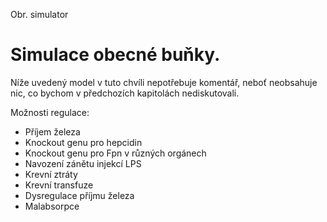 <div class="w3-row">
<div class="w3-half w3-center">

Obr. simulator

</div>
<div class="w3-half w3-justify w3-padding">

# Simulace obecné buňky. 

Níže uvedený model v tuto chvíli nepotřebuje komentář, neboť neobsahuje nic, co bychom v předchozích kapitolách nediskutovali.

Možnosti regulace:

* Příjem železa
* Knockout genu pro hepcidin
* Knockout genu pro Fpn v různých orgánech
* Navození zánětu injekcí LPS
* Krevní ztráty
* Krevní transfuze
* Dysregulace příjmu železa
* Malabsorpce

</div>
</div>